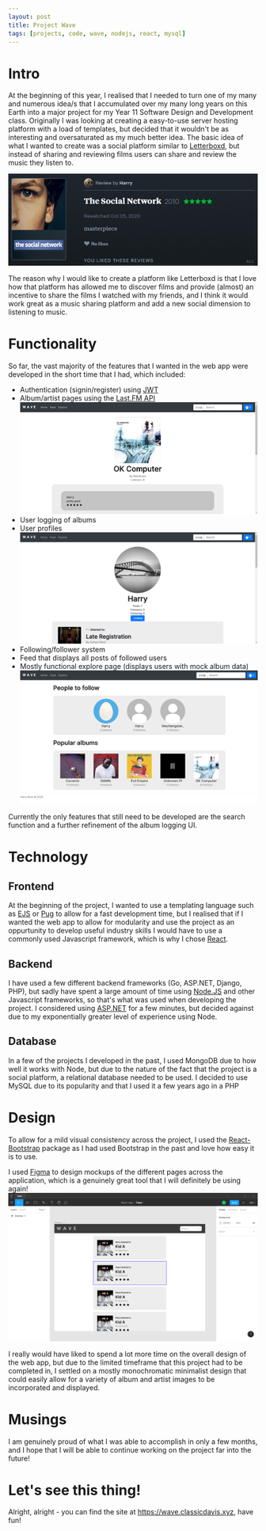 ```yaml
---
layout: post
title: Project Wave
tags: [projects, code, wave, nodejs, react, mysql]
---
```


# Intro
At the beginning of this year, I realised that I needed to turn one of my many and numerous idea/s that I accumulated over my many long years on this Earth into a major project for my Year 11 Software Design and Development class. Originally I was looking at creating a easy-to-use server hosting platform with a load of templates, but decided that it wouldn't be as interesting and oversaturated as my much better idea. The basic idea of what I wanted to create was a social platform similar to [Letterboxd](https://letterboxd.com/), but instead of sharing and reviewing films users can share and review the music they listen to. 

![The Social Network (2011) is the greatest film ever made](../assets/img/the-social-network.png)

The reason why I would like to create a platform like Letterboxd is that I love how that platform has allowed me to discover films and provide (almost) an incentive to share the films I watched with my friends, and I think it would work great as a music sharing platform and add a new social dimension to listening to music. 

# Functionality
So far, the vast majority of the features that I wanted in the web app were developed in the short time that I had, which included:
* Authentication (signin/register) using [JWT](http://jwt.io/)
* Album/artist pages using the [Last.FM API](https://www.last.fm/api) ![Album page](../assets/img/wave-album.png)
* User logging of albums
* User profiles ![Profile page](../assets/img/wave-profile.png)
* Following/follower system
* Feed that displays all posts of followed users
* Mostly functional explore page (displays users with mock album data) ![Explore page](../assets/img/wave-explore.png)

Currently the only features that still need to be developed are the search function and a further refinement of the album logging UI.

# Technology
## Frontend
At the beginning of the project, I wanted to use a templating language such as [EJS](https://ejs.co/) or [Pug](https://pugjs.org/) to allow for a fast development time, but I realised that if I wanted the web app to allow for modularity and use the project as an oppurtunity to develop useful industry skills I would have to use a commonly used Javascript framework, which is why I chose [React](https://reactjs.org/). 

## Backend
I have used a few different backend frameworks (Go, ASP.NET, Django, PHP), but sadly have spent a large amount of time using [Node.JS](https://nodejs.org) and other Javascript frameworks, so that's what was used when developing the project. I considered using [ASP.NET](https://dotnet.microsoft.com/apps/aspnet) for a few minutes, but decided against due to my exponentially greater level of experience using Node. 

## Database
In a few of the projects I developed in the past, I used MongoDB due to how well it works with Node, but due to the nature of the fact that the project is a social platform, a relational database needed to be used. I decided to use MySQL due to its popularity and that I used it a few years ago in a PHP

# Design
To allow for a mild visual consistency across the project, I used the [React-Bootstrap](https://react-bootstrap.github.io/) package as I had used Bootstrap in the past and love how easy it is to use. 

I used [Figma](https://www.figma.com/) to design mockups of the different pages across the application, which is a genuinely great tool that I will definitely be using again!
![alt text](../assets/img/wave-figma-screenshot.png)

I really would have liked to spend a lot more time on the overall design of the web app, but due to the limited timeframe that this project had to be completed in, I settled on a mostly monochromatic minimalist design that could easily allow for a variety of album and artist images to be incorporated and displayed.

# Musings
I am genuinely proud of what I was able to accomplish in only a few months, and I hope that I will be able to continue working on the project far into the future!

# Let's see this thing!
Alright, alright - you can find the site at https://wave.classicdavis.xyz, have fun!
